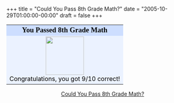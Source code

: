 +++
title = "Could You Pass 8th Grade Math?"
date = "2005-10-29T01:00:00-00:00"
draft = false
+++

<table width=350 align=center border=0 cellspacing=0 cellpadding=2>
<tr>
<td bgcolor="#CDDEFF" align=center>
<font face="Georgia, Times New Roman, Times, serif" style='color:black; font-size: 14pt;'>
<strong>You Passed 8th Grade Math</strong> </font></td></tr>
<tr><td bgcolor="#EBF2FF">
<center><img src="http://images.blogthings.com/couldyoupasseighthgrademathquiz/passed.jpg" height="100" width="100"></center>
<font color="#000000"> Congratulations, you got 9/10 correct!
</font></td></tr></table>
<div align="center"><a href="http://www.blogthings.com/couldyoupasseighthgrademathquiz/">Could
You Pass 8th Grade Math?</a></div>

